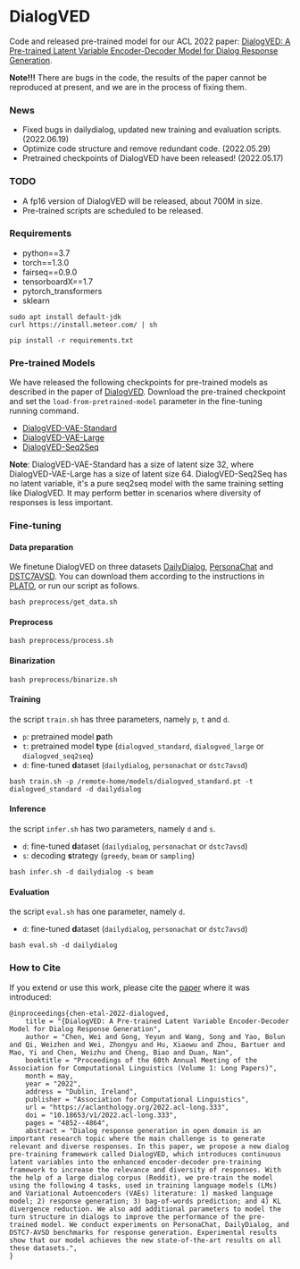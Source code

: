 # DialogVED

Code and released pre-trained model for our ACL 2022 paper: [DialogVED: A Pre-trained Latent Variable Encoder-Decoder Model for Dialog Response Generation](https://aclanthology.org/2022.acl-long.333/).

**Note!!!**  There are bugs in the code, the results of the paper cannot be reproduced at present, and we are in the process of fixing them.
 
 
### News

- Fixed bugs in dailydialog, updated new training and evaluation scripts. (2022.06.19)
- Optimize code structure and remove redundant code. (2022.05.29) 
- Pretrained checkpoints of DialogVED have been released! (2022.05.17)

### TODO

- A fp16 version of DialogVED will be released, about 700M in size.
- Pre-trained scripts are scheduled to be released.

### Requirements

- python==3.7
- torch==1.3.0
- fairseq==0.9.0
- tensorboardX==1.7
- pytorch_transformers
- sklearn

```shell
sudo apt install default-jdk
curl https://install.meteor.com/ | sh

pip install -r requirements.txt
```

### Pre-trained Models

We have released the following checkpoints for pre-trained models as described in the paper of [DialogVED](https://aclanthology.org/2022.acl-long.333/). Download the pre-trained checkpoint and set the `load-from-pretrained-model` parameter in the fine-tuning running command.  

- [DialogVED-VAE-Standard](https://drive.google.com/file/d/1EucujAl8vXyrEDAyAb0SeLovzIX2_9tn/view?usp=sharing)
- [DialogVED-VAE-Large](https://drive.google.com/file/d/1GLMrNAc2YEPJ-eiRcbFHGP0XGzAwKikM/view?usp=sharing)
- [DialogVED-Seq2Seq](https://drive.google.com/file/d/1xiRMBPeaIUvKFbnKrf7etXPVyU1C1x56/view?usp=sharing)

**Note**: DialogVED-VAE-Standard has a size of latent size 32, where DialogVED-VAE-Large has a size of latent size 64. DialogVED-Seq2Seq has no latent variable, it's a pure seq2seq model with the same training setting like DialogVED. It may perform better in scenarios where diversity of responses is less important.   

### Fine-tuning

#### Data preparation

We finetune DialogVED on three datasets [DailyDialog](https://arxiv.org/abs/1710.03957), [PersonaChat](https://arxiv.org/abs/1801.07243) and [DSTC7AVSD](https://arxiv.org/abs/1806.00525). You can download them according to the instructions in [PLATO](https://github.com/PaddlePaddle/Research/tree/master/NLP/Dialogue-PLATO), or run our script as follows.

```shell
bash preprocess/get_data.sh
```

#### Preprocess

```shell
bash preprocess/process.sh
```

#### Binarization

```shell
bash preprocess/binarize.sh
```

#### Training

the script `train.sh` has three parameters, namely `p`, `t` and `d`.

- `p`: pretrained model **p**ath
- `t`: pretrained model **t**ype (`dialogved_standard`, `dialogved_large` or `dialogved_seq2seq`)
- `d`: fine-tuned **d**ataset (`dailydialog`, `personachat` or `dstc7avsd`)

```shell
bash train.sh -p /remote-home/models/dialogved_standard.pt -t dialogved_standard -d dailydialog
```

#### Inference

the script `infer.sh` has two parameters, namely `d` and `s`.

- `d`: fine-tuned **d**ataset (`dailydialog`, `personachat` or `dstc7avsd`)
- `s`: decoding **s**trategy (`greedy`, `beam` or `sampling`)

```shell
bash infer.sh -d dailydialog -s beam
```

#### Evaluation

the script `eval.sh` has one parameter, namely `d`.

- `d`: fine-tuned **d**ataset (`dailydialog`, `personachat` or `dstc7avsd`)

```shell
bash eval.sh -d dailydialog
```

### How to Cite

If you extend or use this work, please cite the [paper](https://aclanthology.org/2022.acl-long.333/) where it was introduced:

```text
@inproceedings{chen-etal-2022-dialogved,
    title = "{DialogVED: A Pre-trained Latent Variable Encoder-Decoder Model for Dialog Response Generation",
    author = "Chen, Wei and Gong, Yeyun and Wang, Song and Yao, Bolun and Qi, Weizhen and Wei, Zhongyu and Hu, Xiaowu and Zhou, Bartuer and Mao, Yi and Chen, Weizhu and Cheng, Biao and Duan, Nan",
    booktitle = "Proceedings of the 60th Annual Meeting of the Association for Computational Linguistics (Volume 1: Long Papers)",
    month = may,
    year = "2022",
    address = "Dublin, Ireland",
    publisher = "Association for Computational Linguistics",
    url = "https://aclanthology.org/2022.acl-long.333",
    doi = "10.18653/v1/2022.acl-long.333",
    pages = "4852--4864",
    abstract = "Dialog response generation in open domain is an important research topic where the main challenge is to generate relevant and diverse responses. In this paper, we propose a new dialog pre-training framework called DialogVED, which introduces continuous latent variables into the enhanced encoder-decoder pre-training framework to increase the relevance and diversity of responses. With the help of a large dialog corpus (Reddit), we pre-train the model using the following 4 tasks, used in training language models (LMs) and Variational Autoencoders (VAEs) literature: 1) masked language model; 2) response generation; 3) bag-of-words prediction; and 4) KL divergence reduction. We also add additional parameters to model the turn structure in dialogs to improve the performance of the pre-trained model. We conduct experiments on PersonaChat, DailyDialog, and DSTC7-AVSD benchmarks for response generation. Experimental results show that our model achieves the new state-of-the-art results on all these datasets.",
}
```


[//]: # (#### Fine-tuning on DailyDialog)

[//]: # ()
[//]: # (```shell)

[//]: # (bash jobs/dailydialog/job.sh)

[//]: # (```)

[//]: # ()
[//]: # (#### Fine-tuning on PersonaChat)

[//]: # ()
[//]: # (```shell)

[//]: # (bash jobs/personachat/job.sh)

[//]: # (```)

[//]: # ()
[//]: # (#### Fine-tuning on DSTC7AVSD)

[//]: # ()
[//]: # (```shell)

[//]: # (bash jobs/dstc7avsd/job.sh)

[//]: # (```)

[//]: # ()
[//]: # (### Pre-training)

[//]: # ()
[//]: # (#### Get Reddit dataset)

[//]: # ()
[//]: # (We used a script provided from [DialoGPT]&#40;https://github.com/microsoft/DialoGPT&#41; to get the latest Reddit dataset. Follow the instructions of https://github.com/microsoft/DialoGPT and run `python demo.py --data full`, you will download a raw reddit dataset called `train.tsv`.)

[//]: # ()
[//]: # (The raw data is large, and it may take several days to download it. We provide a tiny sample [here]&#40;&#41; for testing.)

[//]: # ()
[//]: # (#### Run Pre-training)

[//]: # ()
[//]: # (```shell)

[//]: # (bash jobs/reddit/vae_standard.sh)

[//]: # (```)
